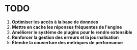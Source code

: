 # TODO

1. **Optimiser les accès à la base de données**
2. **Mettre en cache les réponses fréquentes de l'engine**
3. **Améliorer le système de plugins pour le rendre extensible**
4. **Renforcer la gestion des erreurs et la journalisation**
5. **Étendre la couverture des métriques de performance**

